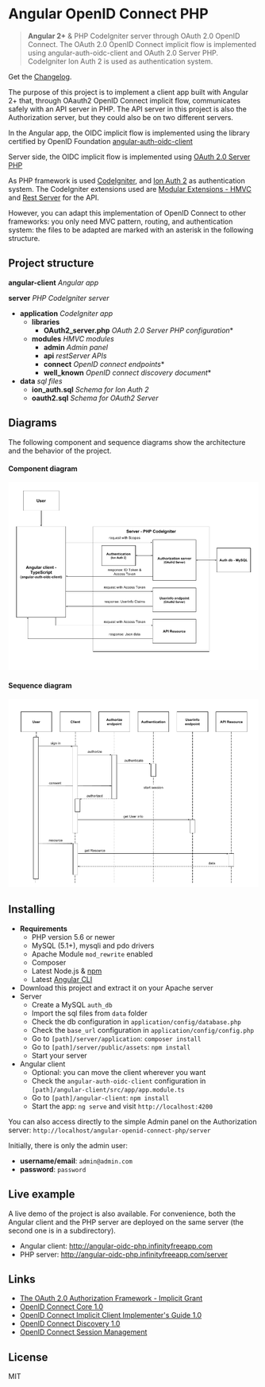 # Angular OpenID Connect PHP

> **Angular 2+** & PHP CodeIgniter server through OAuth 2.0 OpenID Connect. The OAuth 2.0 OpenID Connect implicit flow is implemented using angular-auth-oidc-client and OAuth 2.0 Server PHP. CodeIgniter Ion Auth 2 is used as authentication system.

Get the [Changelog](https://github.com/robisim74/angular-openid-connect-php/blob/master/CHANGELOG.md).

The purpose of this project is to implement a client app built with Angular 2+ that, through OAauth2 OpenID Connect implicit flow, communicates safely with an API server in PHP. The API server in this project is also the Authorization server, but they could also be on two different servers.

In the Angular app, the OIDC implicit flow is implemented using the library certified by OpenID Foundation [angular-auth-oidc-client](https://github.com/damienbod/angular-auth-oidc-client)

Server side, the OIDC implicit flow is implemented using [OAuth 2.0 Server PHP](https://bshaffer.github.io/oauth2-server-php-docs/)

As PHP framework is used [CodeIgniter](https://codeigniter.com/), and [Ion Auth 2](https://github.com/benedmunds/CodeIgniter-Ion-Auth) as authentication system. The CodeIgniter extensions used are [Modular Extensions - HMVC](https://bitbucket.org/wiredesignz/codeigniter-modular-extensions-hmvc) and [Rest Server](https://github.com/chriskacerguis/codeigniter-restserver) for the API.

However, you can adapt this implementation of OpenID Connect to other frameworks: you only need MVC pattern, routing, and authentication system: the files to be adapted are marked with an asterisk in the following structure.

## Project structure
**angular-client** _Angular app_

**server** _PHP CodeIgniter server_
- **application** _CodeIgniter app_
	- **libraries**
    	- **OAuth2_server.php** _OAuth 2.0 Server PHP configuration_*
	- **modules** _HMVC modules_
        - **admin** _Admin panel_ 
        - **api** _restServer APIs_
        - **connect** _OpenID connect endpoints_*
        - **well_known** _OpenID connect discovery document_*
- **data** _sql files_
	- **ion_auth.sql** _Schema for Ion Auth 2_
    - **oauth2.sql** _Schema for OAuth2 Server_

## Diagrams
The following component and sequence diagrams show the architecture and the behavior of the project.

#### Component diagram
![OIDC-Component-diagram](./OIDC-Component-diagram.png)

#### Sequence diagram
![OIDC-Sequence-diagram](./OIDC-Sequence-diagram.png)

## Installing
- **Requirements**
	- PHP version 5.6 or newer
	- MySQL (5.1+), mysqli and pdo drivers
    - Apache Module `mod_rewrite` enabled
    - Composer
    - Latest Node.js & [npm](https://docs.npmjs.com/troubleshooting/try-the-latest-stable-version-of-npm)
    - Latest [Angular CLI](https://github.com/angular/angular-cli)
- Download this project and extract it on your Apache server
- Server
	- Create a MySQL `auth_db`
    - Import the sql files from `data` folder
    - Check the db configuration in `application/config/database.php`
    - Check the `base_url` configuration in `application/config/config.php`
    - Go to `[path]/server/application`: `composer install`
    - Go to `[path]/server/public/assets`: `npm install`
    - Start your server
- Angular client
    - Optional: you can move the client wherever you want
    - Check the `angular-auth-oidc-client` configuration in `[path]/angular-client/src/app/app.module.ts`
    - Go to `[path]/angular-client`: `npm install`
    - Start the app: `ng serve` and visit `http://localhost:4200`

You can also access directly to the simple Admin panel on the Authorization server: `http://localhost/angular-openid-connect-php/server`

Initially, there is only the admin user:
- **username/email**: `admin@admin.com`
- **password**: `password`

## Live example
A live demo of the project is also available. For convenience, both the Angular client and the PHP server are deployed on the same server (the second one is in a subdirectory).

- Angular client: http://angular-oidc-php.infinityfreeapp.com
- PHP server: http://angular-oidc-php.infinityfreeapp.com/server

## Links
- [The OAuth 2.0 Authorization Framework - Implicit Grant](https://tools.ietf.org/html/rfc6749#section-4.2)
- [OpenID Connect Core 1.0](http://openid.net/specs/openid-connect-core-1_0.html)
- [OpenID Connect Implicit Client Implementer's Guide 1.0](http://openid.net/specs/openid-connect-implicit-1_0.html)
- [OpenID Connect Discovery 1.0](http://openid.net/specs/openid-connect-discovery-1_0.html)
- [OpenID Connect Session Management](http://openid.net/specs/openid-connect-session-1_0.html)

## License
MIT
